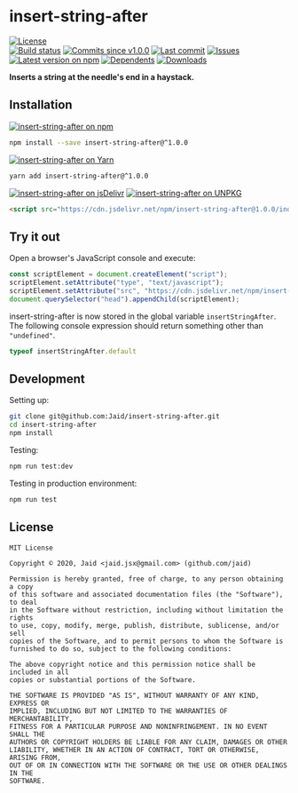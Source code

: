 # insert-string-after


<a href="https://raw.githubusercontent.com/Jaid/insert-string-after/master/license.txt"><img src="https://img.shields.io/github/license/Jaid/insert-string-after?style=flat-square" alt="License"/></a>  
<a href="https://actions-badge.atrox.dev/Jaid/insert-string-after/goto"><img src="https://img.shields.io/endpoint.svg?style=flat-square&url=https%3A%2F%2Factions-badge.atrox.dev%2FJaid%2Finsert-string-after%2Fbadge" alt="Build status"/></a> <a href="https://github.com/Jaid/insert-string-after/commits"><img src="https://img.shields.io/github/commits-since/Jaid/insert-string-after/v1.0.0?style=flat-square&logo=github" alt="Commits since v1.0.0"/></a> <a href="https://github.com/Jaid/insert-string-after/commits"><img src="https://img.shields.io/github/last-commit/Jaid/insert-string-after?style=flat-square&logo=github" alt="Last commit"/></a> <a href="https://github.com/Jaid/insert-string-after/issues"><img src="https://img.shields.io/github/issues/Jaid/insert-string-after?style=flat-square&logo=github" alt="Issues"/></a>  
<a href="https://npmjs.com/package/insert-string-after"><img src="https://img.shields.io/npm/v/insert-string-after?style=flat-square&logo=npm&label=latest%20version" alt="Latest version on npm"/></a> <a href="https://github.com/Jaid/insert-string-after/network/dependents"><img src="https://img.shields.io/librariesio/dependents/npm/insert-string-after?style=flat-square&logo=npm" alt="Dependents"/></a> <a href="https://npmjs.com/package/insert-string-after"><img src="https://img.shields.io/npm/dm/insert-string-after?style=flat-square&logo=npm" alt="Downloads"/></a>

**Inserts a string at the needle's end in a haystack.**















## Installation
<a href="https://npmjs.com/package/insert-string-after"><img src="https://img.shields.io/badge/npm-insert--string--after-C23039?style=flat-square&logo=npm" alt="insert-string-after on npm"/></a>
```bash
npm install --save insert-string-after@^1.0.0
```
<a href="https://yarnpkg.com/package/insert-string-after"><img src="https://img.shields.io/badge/Yarn-insert--string--after-2F8CB7?style=flat-square&logo=yarn&logoColor=white" alt="insert-string-after on Yarn"/></a>
```bash
yarn add insert-string-after@^1.0.0
```
<a href="https://jsdelivr.com/package/npm/insert-string-after/"><img src="https://img.shields.io/badge/jsDelivr-insert--string--after-orange?style=flat-square&logo=html5&logoColor=white" alt="insert-string-after on jsDelivr"/></a> <a href="https://unpkg.com/browse/insert-string-after/"><img src="https://img.shields.io/badge/UNPKG-insert--string--after-orange?style=flat-square&logo=html5&logoColor=white" alt="insert-string-after on UNPKG"/></a>
```html
<script src="https://cdn.jsdelivr.net/npm/insert-string-after@1.0.0/index.js"/>
```


## Try it out



Open a browser's JavaScript console and execute:

```javascript
const scriptElement = document.createElement("script");
scriptElement.setAttribute("type", "text/javascript");
scriptElement.setAttribute("src", "https://cdn.jsdelivr.net/npm/insert-string-after@1.0.0/index.js");
document.querySelector("head").appendChild(scriptElement);
```

insert-string-after is now stored in the global variable `insertStringAfter`. The following console expression should return something other than `"undefined"`.

```javascript
typeof insertStringAfter.default
```






## Development



Setting up:
```bash
git clone git@github.com:Jaid/insert-string-after.git
cd insert-string-after
npm install
```
Testing:
```bash
npm run test:dev
```
Testing in production environment:
```bash
npm run test
```


## License
```text
MIT License

Copyright © 2020, Jaid <jaid.jsx@gmail.com> (github.com/jaid)

Permission is hereby granted, free of charge, to any person obtaining a copy
of this software and associated documentation files (the "Software"), to deal
in the Software without restriction, including without limitation the rights
to use, copy, modify, merge, publish, distribute, sublicense, and/or sell
copies of the Software, and to permit persons to whom the Software is
furnished to do so, subject to the following conditions:

The above copyright notice and this permission notice shall be included in all
copies or substantial portions of the Software.

THE SOFTWARE IS PROVIDED "AS IS", WITHOUT WARRANTY OF ANY KIND, EXPRESS OR
IMPLIED, INCLUDING BUT NOT LIMITED TO THE WARRANTIES OF MERCHANTABILITY,
FITNESS FOR A PARTICULAR PURPOSE AND NONINFRINGEMENT. IN NO EVENT SHALL THE
AUTHORS OR COPYRIGHT HOLDERS BE LIABLE FOR ANY CLAIM, DAMAGES OR OTHER
LIABILITY, WHETHER IN AN ACTION OF CONTRACT, TORT OR OTHERWISE, ARISING FROM,
OUT OF OR IN CONNECTION WITH THE SOFTWARE OR THE USE OR OTHER DEALINGS IN THE
SOFTWARE.
```
